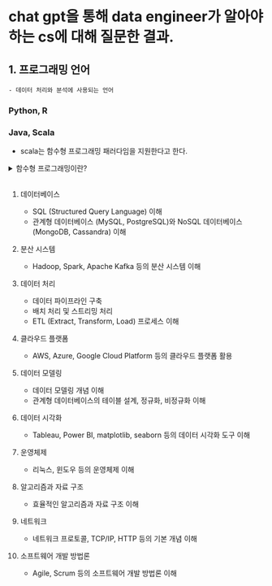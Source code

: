# chat gpt을 통해 data engineer가 알아야 하는 cs에 대해 질문한 결과.

## 1. 프로그래밍 언어
    - 데이터 처리와 분석에 사용되는 언어
### Python, R 


### Java, Scala
- scala는 함수형 프로그래밍 패러다임을 지원한다고 한다.
<details>
<summary>함수형 프로그래밍이란?</summary>

- Functional Programming은 프로그래밍 패러다임 중 하나로, 계산을 수학적 함수의 평가로 간주하는 방식을 강조한다. 특징은 다음과 같다.
1. 불변성(Immutability) : <br>데이터는 변경되지 않고 불변하다. 함수의 내부와 외부에 같은 명의 변수가 존재하더라도 매개변수로 전달하지 않았다면, 새로운 데이터를 생성하여 조작한다. <br> 또한 함수 내부의 동작으로 함수 외부는 영향받지 않는다.
데이터가 변경되지 않으므로 다른 부분에서 해당 데이터롤 공유할 수 있고, 동시성을 가진채로 병렬처리를 쉽게 구현할 수 있다.
2. 순수 함수(Pure Function) : <br>순수 함수는 같은 입력에 대해 항상 같은 출력을 반환하며, 부작용이 없는 함수이다. 부작용이란, 함수 외부의 상태를 변경하거나 예측할 수 없는 다른 동작을 수행하는 것을 의미한다. 입력에만 의존하기 때문에 테스트 및 디버깅이 용이하다. 또한 순수 함수는 독립적으로 실행될 수 있기 때문에 코드의 재사용성과 모듈성을 높여준다. 병렬 처리와 최적화를 용이하게 한다.
3. 불변성 데이터 구조(immutable Data Sturctures) : <br>데이터를 변경하는 대신 새로운 데이터 구조를 생성하여 데이터를 조작한다. 이는 기존 데이터의 불변성을 유지하면서 새로운 데이터를 생성하는 것을 의미한다. 
4. 고계 함수(Higher-Order Functions) : <br>함수를 값으로 다룰 수 있다. 함수를 다른 함수의 인자로 전달하거나 함수를 반환할 수 있다는 의미이다. 코드의 추상화 수준과 재사용성을 높이고, 모듈성을 강화할 수 있다. 고계 함수는 라이브러리 함수를 조합하거나 필터링, 매핑 등의 작업을 수행하는 데 사용될 수 있다.

    <details>
    <summary>고계 함수의 사용예시</summary>
    
    **고계 함수**

    고계 함수는 다른 함수를 인자로 받거나 함수를 반환하는 함수이다. 이를 활용하여 라이브러리 함수를 조합하거나 필터링, 매핑 등의 작업을 수행할 수 있다.

    예를 들어, JavaScript에서 배열(Array)을 다루는 고계 함수인 `map`과 `filter`를 사용해보자.

   1. `map` 함수는 배열의 각 요소에 대해 주어진 함수를 적용한 결과로 새로운 배열을 생성한다. 이때, `map` 함수는 콜백 함수를 인자로 받아 각 요소에 적용하여 결과를 반환한다.

    ```javascript
    const numbers = [1, 2, 3, 4, 5];

    // 각 요소에 대해 제곱한 새로운 배열 생성
    const squaredNumbers = numbers.map((num) => num ** 2);
    console.log(squaredNumbers); // 출력: [1, 4, 9, 16, 25]
    ```

   2. `filter` 함수는 주어진 함수를 사용하여 배열의 요소를 필터링하여 새로운 배열을 생성한다. 이때, `filter` 함수는 필터링 조건을 정의하는 콜백 함수를 인자로 받는다.

    ```javascript
    const numbers = [1, 2, 3, 4, 5];

    // 짝수만 필터링한 새로운 배열 생성
    const evenNumbers = numbers.filter((num) => num % 2 === 0);
    console.log(evenNumbers); // 출력: [2, 4]
    ```

    위 예시에서는 `map`과 `filter`와 같은 고계 함수를 사용하여 배열의 요소를 변환하고 필터링하는 방법을 보여주었다. 고계 함수를 조합하여 더 복잡한 작업을 수행할 수도 있다. 이러한 고계 함수들은 라이브러리에서 제공되며 다양한 작업에 유용하게 활용될 수 있다.

    </details><br>

5. 재귀(Recursion) : <br>재귀를 반복문 대신 사용할 수 있다. 재귀는 함수가 자기 자신을 호출하는 것을 의미한다. 반복적인 작업을 간결하고 추상화된 방식으로 처리할 수 있다.<br>재귀는 코드의 가독성을 높이고 추상화 수준을 높여준다. 


</details><br>


1. 데이터베이스
    - SQL (Structured Query Language) 이해
    - 관계형 데이터베이스 (MySQL, PostgreSQL)와 NoSQL 데이터베이스 (MongoDB, Cassandra) 이해

2. 분산 시스템
    - Hadoop, Spark, Apache Kafka 등의 분산 시스템 이해

3. 데이터 처리
    - 데이터 파이프라인 구축
    - 배치 처리 및 스트리밍 처리
    - ETL (Extract, Transform, Load) 프로세스 이해

4. 클라우드 플랫폼
    - AWS, Azure, Google Cloud Platform 등의 클라우드 플랫폼 활용

5. 데이터 모델링
    - 데이터 모델링 개념 이해
    - 관계형 데이터베이스의 테이블 설계, 정규화, 비정규화 이해

6. 데이터 시각화
    - Tableau, Power BI, matplotlib, seaborn 등의 데이터 시각화 도구 이해

7. 운영체제
    - 리눅스, 윈도우 등의 운영체제 이해

8. 알고리즘과 자료 구조
    - 효율적인 알고리즘과 자료 구조 이해

9.  네트워크
    - 네트워크 프로토콜, TCP/IP, HTTP 등의 기본 개념 이해

10. 소프트웨어 개발 방법론
    - Agile, Scrum 등의 소프트웨어 개발 방법론 이해
